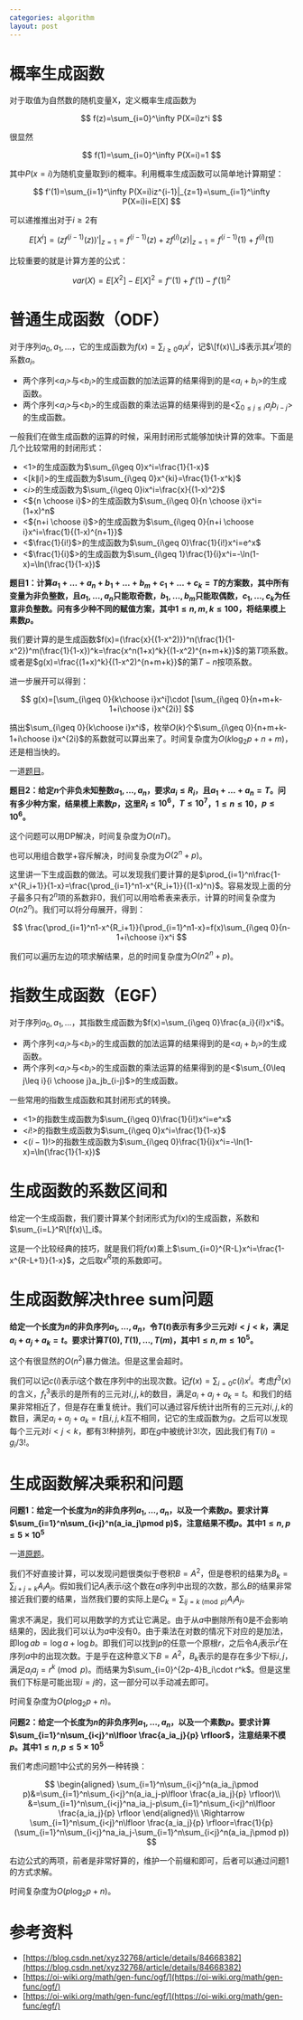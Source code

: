```yaml
---
categories: algorithm
layout: post
---
```


# 概率生成函数

对于取值为自然数的随机变量X，定义概率生成函数为

$$
f(z)=\sum_{i=0}^\infty P(X=i)z^i
$$

很显然

$$
f(1)=\sum_{i=0}^\infty P(X=i)=1
$$


其中$P(x=i)$为随机变量取到i的概率。利用概率生成函数可以简单地计算期望：

$$
f'(1)=\sum_{i=1}^\infty P(X=i)iz^{i-1}|_{z=1}=\sum_{i=1}^\infty P(X=i)i=E[X]
$$

可以递推推出对于$i\geq 2$有

$$
E[X^i]=(zf^{(i-1)}(z))'|_{z=1}=f^{(i-1)}(z)+zf^{(i)}(z)|_{z=1}=f^{(i-1)}(1)+f^{(i)}(1)
$$

比较重要的就是计算方差的公式：

$$
var(X)=E[X^2]-E[X]^2=f''(1)+f'(1)-f'(1)^2
$$

# 普通生成函数（ODF）

对于序列$a_0,a_1,\ldots$，它的生成函数为$f(x)=\sum_{i\geq 0}a_ix^i$，记$\[f(x)\]_i$表示其$x^i$项的系数$a_i$。

- 两个序列<$a_i$>与<$b_i$>的生成函数的加法运算的结果得到的是<$a_i+b_i$>的生成函数。
- 两个序列<$a_i$>与<$b_i$>的生成函数的乘法运算的结果得到的是<$\sum_{0\leq j\leq i}a_jb_{i-j}$>的生成函数。

一般我们在做生成函数的运算的时候，采用封闭形式能够加快计算的效率。下面是几个比较常用的封闭形式：

- <$1$>的生成函数为$\sum_{i\geq 0}x^i=\frac{1}{1-x}$
- <$[k\|i]$>的生成函数为$\sum_{i\geq 0}x^{ki}=\frac{1}{1-x^k}$
- <$i$>的生成函数为$\sum_{i\geq 0}ix^i=\frac{x}{(1-x)^2}$
- <${n \choose i}$>的生成函数为$\sum_{i\geq 0}{n \choose i}x^i=(1+x)^n$
- <${n+i \choose i}$>的生成函数为$\sum_{i\geq 0}{n+i \choose i}x^i=\frac{1}{(1-x)^{n+1}}$
- <$\frac{1}{i!}$>的生成函数为$\sum_{i\geq 0}\frac{1}{i!}x^i=e^x$
- <$\frac{1}{i}$>的生成函数为$\sum_{i\geq 1}\frac{1}{i}x^i=-\ln(1-x)=\ln(\frac{1}{1-x})$

**题目1：计算$a_1+\ldots+a_n+b_1+\ldots+b_m+c_1+\ldots+c_k=T$的方案数，其中所有变量为非负整数，且$a_1,\ldots,a_n$只能取奇数，$b_1,\ldots,b_m$只能取偶数，$c_1,\ldots,c_k$为任意非负整数。问有多少种不同的赋值方案，其中$1\leq n,m,k\leq 100$，将结果模上素数$p$。**

我们要计算的是生成函数$f(x)=(\frac{x}{(1-x^2)})^n(\frac{1}{1-x^2})^m(\frac{1}{1-x})^k=\frac{x^n(1+x)^k}{(1-x^2)^{n+m+k}}$的第$T$项系数。或者是$g(x)=\frac{(1+x)^k}{(1-x^2)^{n+m+k}}$的第$T-n$按项系数。

进一步展开可以得到：

$$
g(x)=[\sum_{i\geq 0}{k\choose i}x^i]\cdot [\sum_{i\geq 0}{n+m+k-1+i\choose i}x^{2i}]
$$

搞出$\sum_{i\geq 0}{k\choose i}x^i$，枚举$O(k)$个$\sum_{i\geq 0}{n+m+k-1+i\choose i}x^{2i}$的系数就可以算出来了。时间复杂度为$O(k\log_2p+n+m)$，还是相当快的。

一道[题目](https://atcoder.jp/contests/aising2020/tasks/aising2020_f)。

**题目2：给定$n$个非负未知整数$a_1,\ldots,a_n$，要求$a_i\leq R_i$，且$a_1+\ldots+a_n=T$。问有多少种方案，结果模上素数$p$，这里$R_i\leq 10^6$，$T\leq 10^7$，$1\leq n\leq 10$，$p\leq 10^6$。**

这个问题可以用DP解决，时间复杂度为$O(nT)$。

也可以用组合数学+容斥解决，时间复杂度为$O(2^n+p)$。

这里讲一下生成函数的做法。可以发现我们要计算的是$\prod_{i=1}^n\frac{1-x^{R_i+1}}{1-x}=\frac{\prod_{i=1}^n1-x^{R_i+1}}{(1-x)^n}$。容易发现上面的分子最多只有$2^n$项的系数非$0$，我们可以用哈希表来表示，计算的时间复杂度为$O(n2^n)$。我们可以将分母展开，得到：

$$
\frac{\prod_{i=1}^n1-x^{R_i+1}}{\prod_{i=1}^n1-x}=f(x)\sum_{i\geq 0}{n-1+i\choose i}x^i
$$

我们可以遍历左边的项求解结果，总的时间复杂度为$O(n2^n+p)$。

# 指数生成函数（EGF）

对于序列$a_0,a_1,\ldots$，其指数生成函数为$f(x)=\sum_{i\geq 0}\frac{a_i}{i!}x^i$。

- 两个序列<$a_i$>与<$b_i$>的生成函数的加法运算的结果得到的是<$a_i+b_i$>的生成函数。
- 两个序列<$a_i$>与<$b_i$>的生成函数的乘法运算的结果得到的是<$\sum_{0\leq j\leq i}{i \choose j}a_jb_{i-j}$>的生成函数。

一些常用的指数生成函数和其封闭形式的转换。

- <$1$>的指数生成函数为$\sum_{i\geq 0}\frac{1}{i!}x^i=e^x$
- <$i!$>的指数生成函数为$\sum_{i\geq 0}x^i=\frac{1}{1-x}$
- <$(i-1)!$>的指数生成函数为$\sum_{i\geq 0}\frac{1}{i}x^i=-\ln(1-x)=\ln(\frac{1}{1-x})$

# 生成函数的系数区间和

给定一个生成函数，我们要计算某个封闭形式为$f(x)$的生成函数，系数和$\sum_{i=L}^R\[f(x)\]_i$。

这是一个比较经典的技巧，就是我们将$f(x)$乘上$\sum_{i=0}^{R-L}x^i=\frac{1-x^{R-L+1}}{1-x}$，之后取$x^R$项的系数即可。

# 生成函数解决three sum问题

**给定一个长度为$n$的非负序列$a_1,\ldots,a_n$，令$T(t)$表示有多少三元对$i<j<k$，满足$a_i+a_j+a_k=t$。要求计算$T(0),T(1),\ldots, T(m)$，其中$1\leq n,m\leq 10^5$。**

这个有很显然的$O(n^2)$暴力做法。但是这里会超时。

我们可以记$c(i)$表示$i$这个数在序列中的出现次数。记$f(x)=\sum_{i=0}c(i)x^i$。考虑$f^3(x)$的含义，$f^3_t$表示的是所有的三元对$i,j,k$的数目，满足$a_i+a_j+a_k=t$。和我们的结果非常相近了，但是存在重复统计。我们可以通过容斥统计出所有的三元对$i,j,k$的数目，满足$a_i+a_j+a_k=t$且$i,j,k$互不相同，记它的生成函数为$g$。之后可以发现每个三元对$i<j<k$，都有$3!$种排列，即在$g$中被统计$3!$次，因此我们有$T(i)=g_i/3!$。

# 生成函数解决乘积和问题

**问题1：给定一个长度为$n$的非负序列$a_1,\ldots,a_n$，以及一个素数$p$。要求计算$\sum_{i=1}^n\sum_{i<j}^n(a_ia_j\pmod p)$，注意结果不模$p$。其中$1\leq n,p\leq 5\times 10^5$**

一道[原题](https://atcoder.jp/contests/agc047/tasks/agc047_c)。

我们不好直接计算，可以发现问题很类似于卷积$B=A^2$，但是卷积的结果为$B_k=\sum_{i+j=k}A_iA_j$。假如我们记$A_i$表示$i$这个数在$a$序列中出现的次数，那么$B$的结果非常接近我们要的结果，当然我们要的实际上是$C_k=\sum_{ij=k\pmod p}A_iA_j$。

需求不满足，我们可以用数学的方式让它满足。由于从$a$中删除所有$0$是不会影响结果的，因此我们可以认为$a$中没有$0$。由于乘法在对数的情况下对应的是加法，即$\log ab=\log a+\log b$。即我们可以找到$p$的任意一个原根$r$，之后令$A_i$表示$r^i$在序列$a$中的出现次数。于是乎在这种意义下$B=A^2$，$B_k$表示的是存在多少下标$i,j$，满足$a_ia_j=r^k\pmod p$。而结果为$\sum_{i=0}^{2p-4}B_i\cdot r^k$。但是这里我们下标是可能出现$i=j$的，这一部分可以手动减去即可。

时间复杂度为$O(p\log_2p+n)$。

**问题2：给定一个长度为$n$的非负序列$a_1,\ldots,a_n$，以及一个素数$p$。要求计算$\sum_{i=1}^n\sum_{i<j}^n\lfloor \frac{a_ia_j}{p} \rfloor$，注意结果不模$p$。其中$1\leq n,p\leq 5\times 10^5$**

我们考虑问题1中公式的另外一种转换：

$$
\begin{aligned}
\sum_{i=1}^n\sum_{i<j}^n(a_ia_j\pmod p)&=\sum_{i=1}^n\sum_{i<j}^n(a_ia_j-p\lfloor \frac{a_ia_j}{p} \rfloor)\\
&=\sum_{i=1}^n\sum_{i<j}^na_ia_j-p\sum_{i=1}^n\sum_{i<j}^n\lfloor \frac{a_ia_j}{p} \rfloor
\end{aligned}\\
\Rightarrow \sum_{i=1}^n\sum_{i<j}^n\lfloor \frac{a_ia_j}{p} \rfloor=\frac{1}{p}(\sum_{i=1}^n\sum_{i<j}^na_ia_j-\sum_{i=1}^n\sum_{i<j}^n(a_ia_j\pmod p))
$$

右边公式的两项，前者是非常好算的，维护一个前缀和即可，后者可以通过问题1的方式求解。

时间复杂度为$O(p\log_2p+n)$。

# 参考资料

- [https://blog.csdn.net/xyz32768/article/details/84668382](https://blog.csdn.net/xyz32768/article/details/84668382)
- [https://oi-wiki.org/math/gen-func/ogf/](https://oi-wiki.org/math/gen-func/ogf/)
- [https://oi-wiki.org/math/gen-func/egf/](https://oi-wiki.org/math/gen-func/egf/)